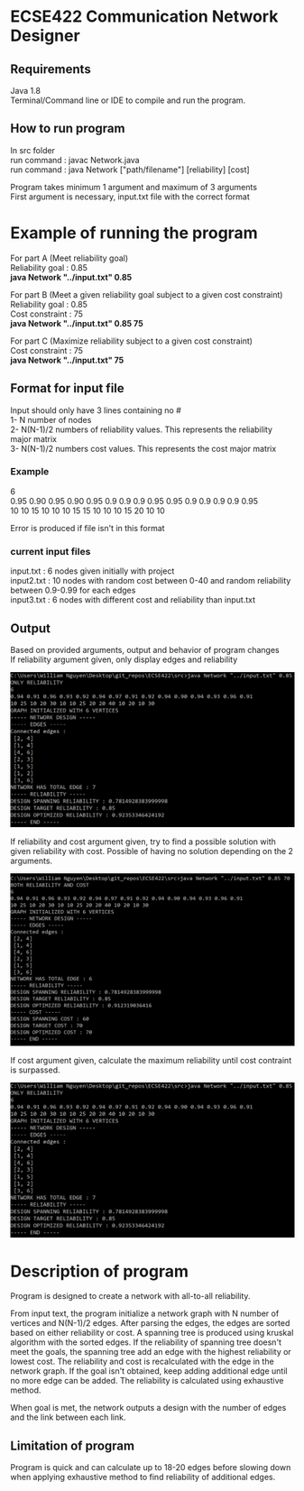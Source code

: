 # ECSE422 Communication Network Designer

## Requirements
Java 1.8 <br/>
Terminal/Command line or IDE to compile and run the program. <br/>

## How to run program
In src folder  <br/> 
run command : javac Network.java </br>
run command : java Network ["path/filename"] [reliability] [cost] <br/>

Program takes minimum 1 argument and maximum of 3 arguments <br/>
First argument is necessary, input.txt file with the correct format <br/>

# Example of running the program
For part A (Meet reliability goal) <br/>
Reliability goal : 0.85 <br/>
<b> java Network "../input.txt" 0.85 </b> <br/>

For part B (Meet a given reliability goal subject to a given cost constraint) <br/>
Reliability goal : 0.85 <br/>
Cost constraint : 75 <br/>
<b> java Network "../input.txt" 0.85 75 </b> <br/>

For part C (Maximize reliability subject to a given cost constraint) <br/>
Cost constraint : 75 <br/>
<b> java Network "../input.txt" 75 </b> <br/>

## Format for input file

Input should only have 3 lines containing no # <br/>
1- N number of nodes <br/>
2- N(N-1)/2 numbers of reliability values. This represents the reliability major matrix <br/>
3- N(N-1)/2 numbers cost values. This represents the cost major matrix <br/>

### Example
6 <br/>
0.95 0.90 0.95 0.90 0.95 0.9 0.9 0.9 0.95 0.95 0.9 0.9 0.9 0.9 0.95 <br/>
10 10 15 10 10 10 15 15 10 10 10 15 20 10 10 <br/>

Error is produced if file isn't in this format <br/>

### current input files
input.txt : 6 nodes given initially with project <br/>
input2.txt : 10 nodes with random cost between 0-40 and random reliability between 0.9-0.99 for each edges <br/>
input3.txt : 6 nodes with different cost and reliability than input.txt <br/>

## Output

Based on provided arguments, output and behavior of program changes <br/>
If reliability argument given, only display edges and reliability <br/>

![reliabilityOnly](/images/reliabilityOnly.PNG)

If reliability and cost argument given, try to find a possible solution with given reliability with cost. Possible of having no solution depending on the 2 arguments. <br/>

![reliabilityAndConstraint](/images/reliabilityAndConstraint.PNG)

If cost argument given, calculate the maximum reliability until cost contraint is surpassed. <br/>

![maximizeReliability](/images/reliabilityOnly.PNG)

# Description of program
Program is designed to create a network with all-to-all reliability.

From input text, the program initialize a network graph with N number of vertices and N(N-1)/2 edges.
After parsing the edges, the edges are sorted based on either reliability or cost. A spanning tree is produced using kruskal algorithm with the sorted edges.
If the reliability of spanning tree doesn't meet the goals, the spanning tree add an edge with the highest reliability or lowest cost. The reliability and cost is recalculated with the edge in the network graph. If the goal isn't obtained, keep adding additional edge until no more edge can be added. The reliability is calculated using exhaustive method.

When goal is met, the network outputs a design with the number of edges and the link between each link.

## Limitation of program
Program is quick and can calculate up to 18-20 edges before slowing down when applying exhaustive method to find reliability of additional edges.





